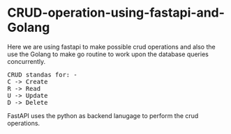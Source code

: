 # CRUD-operation-using-fastapi-and-Golang
Here we are using fastapi to make possible crud operations and also the use the Golang to make go routine to work upon the database queries concurrently.
<pre>CRUD standas for: -
C -> Create
R -> Read
U -> Update
D -> Delete
</pre>
FastAPI uses the python as backend lanugage to perform the crud operations.
